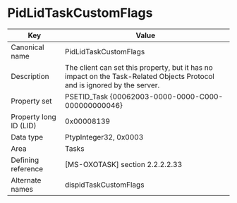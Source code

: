 # PidLidTaskCustomFlags

| Key | Value |
|---|---|
| Canonical name | PidLidTaskCustomFlags |
| Description | The client can set this property, but it has no impact on the Task-Related Objects Protocol and is ignored by the server. |
| Property set | PSETID_Task {00062003-0000-0000-C000-000000000046} |
| Property long ID (LID) | 0x00008139 |
| Data type | PtypInteger32, 0x0003 |
| Area | Tasks |
| Defining reference | [MS-OXOTASK] section 2.2.2.2.33 |
| Alternate names | dispidTaskCustomFlags |
